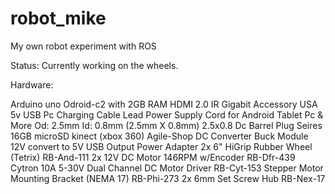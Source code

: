 # robot_mike
My own robot experiment with ROS

Status: Currently working on the wheels.

Hardware:

Arduino uno
Odroid-c2 with 2GB RAM HDMI 2.0 IR Gigabit
Accessory USA 5v USB Pc Charging Cable Lead Power Supply Cord for Android Tablet Pc & More Od: 2.5mm Id: 0.8mm (2.5mm X 0.8mm) 2.5x0.8 Dc Barrel Plug Seires
16GB microSD
kinect (xbox 360)
Agile-Shop DC Converter Buck Module 12V convert to 5V USB Output Power Adapter
2x 6" HiGrip Rubber Wheel (Tetrix) 		RB-And-111
2x 12V DC Motor 146RPM w/Encoder		RB-Dfr-439
Cytron 10A 5-30V Dual Channel DC Motor Driver	RB-Cyt-153
Stepper Motor Mounting Bracket (NEMA 17)	RB-Phi-273
2x 6mm Set Screw Hub				RB-Nex-17	